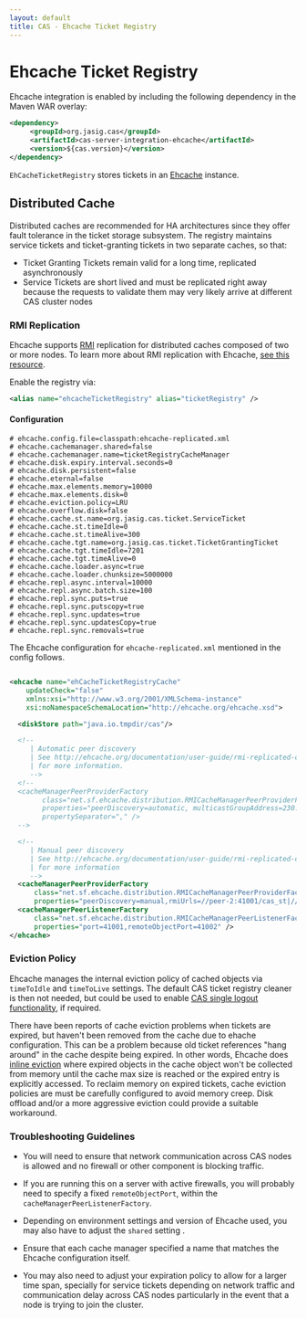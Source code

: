 ```yaml
---
layout: default
title: CAS - Ehcache Ticket Registry
---
```


# Ehcache Ticket Registry
Ehcache integration is enabled by including the following dependency in the Maven WAR overlay:

```xml
<dependency>
     <groupId>org.jasig.cas</groupId>
     <artifactId>cas-server-integration-ehcache</artifactId>
     <version>${cas.version}</version>
</dependency>
```

`EhCacheTicketRegistry` stores tickets in an [Ehcache](http://ehcache.org/) instance.


## Distributed Cache
Distributed caches are recommended for HA architectures since they offer fault tolerance in the ticket storage
subsystem. The registry maintains service tickets and ticket-granting tickets in two separate caches, so that:

* Ticket Granting Tickets remain valid for a long time, replicated asynchronously
* Service Tickets are short lived and must be replicated right away because the requests
to validate them may very likely arrive at different CAS cluster nodes


### RMI Replication
Ehcache supports [RMI](http://docs.oracle.com/javase/6/docs/technotes/guides/rmi/index.html)
replication for distributed caches composed of two or more nodes. To learn more about RMI
replication with Ehcache, [see this resource](http://ehcache.org/documentation/user-guide/rmi-replicated-caching).

Enable the registry via:

```xml
<alias name="ehcacheTicketRegistry" alias="ticketRegistry" />
```

#### Configuration

```properties
# ehcache.config.file=classpath:ehcache-replicated.xml
# ehcache.cachemanager.shared=false
# ehcache.cachemanager.name=ticketRegistryCacheManager
# ehcache.disk.expiry.interval.seconds=0
# ehcache.disk.persistent=false
# ehcache.eternal=false
# ehcache.max.elements.memory=10000
# ehcache.max.elements.disk=0
# ehcache.eviction.policy=LRU
# ehcache.overflow.disk=false
# ehcache.cache.st.name=org.jasig.cas.ticket.ServiceTicket
# ehcache.cache.st.timeIdle=0
# ehcache.cache.st.timeAlive=300
# ehcache.cache.tgt.name=org.jasig.cas.ticket.TicketGrantingTicket
# ehcache.cache.tgt.timeIdle=7201
# ehcache.cache.tgt.timeAlive=0
# ehcache.cache.loader.async=true
# ehcache.cache.loader.chunksize=5000000
# ehcache.repl.async.interval=10000
# ehcache.repl.async.batch.size=100
# ehcache.repl.sync.puts=true
# ehcache.repl.sync.putscopy=true
# ehcache.repl.sync.updates=true
# ehcache.repl.sync.updatesCopy=true
# ehcache.repl.sync.removals=true
```

The Ehcache configuration for `ehcache-replicated.xml` mentioned in the config follows.

```xml

<ehcache name="ehCacheTicketRegistryCache"
    updateCheck="false"
    xmlns:xsi="http://www.w3.org/2001/XMLSchema-instance"
    xsi:noNamespaceSchemaLocation="http://ehcache.org/ehcache.xsd">

  <diskStore path="java.io.tmpdir/cas"/>

  <!--
     | Automatic peer discovery
     | See http://ehcache.org/documentation/user-guide/rmi-replicated-caching#automatic-peer-discovery
     | for more information.
     -->
  <!--
  <cacheManagerPeerProviderFactory
        class="net.sf.ehcache.distribution.RMICacheManagerPeerProviderFactory"
        properties="peerDiscovery=automatic, multicastGroupAddress=230.0.0.1, multicastGroupPort=4446, timeToLive=32"
        propertySeparator="," />
  -->

  <!--
     | Manual peer discovery
     | See http://ehcache.org/documentation/user-guide/rmi-replicated-caching#manual-peer-discovery-manual-peer-discovery
     | for more information
     -->
  <cacheManagerPeerProviderFactory
      class="net.sf.ehcache.distribution.RMICacheManagerPeerProviderFactory"
      properties="peerDiscovery=manual,rmiUrls=//peer-2:41001/cas_st|//peer-3:41001/cas_st|//peer-2:41001/cas_tgt|//peer-3:41001/cas_tgt" />
  <cacheManagerPeerListenerFactory
      class="net.sf.ehcache.distribution.RMICacheManagerPeerListenerFactory"
      properties="port=41001,remoteObjectPort=41002" />
</ehcache>

```

### Eviction Policy

Ehcache manages the internal eviction policy of cached objects via `timeToIdle` and `timeToLive` settings.
The default CAS ticket registry cleaner is then not needed, but could be used to enable
[CAS single logout functionality](Logout-Single-Logout.html), if required.

There have been reports of cache eviction problems when tickets are expired, but haven't been
removed from the cache due to ehache configuration. This can be a problem because old ticket
references "hang around" in the cache despite being expired. In other words,
Ehcache does [inline eviction](http://lists.terracotta.org/pipermail/ehcache-list/2011-November/000423.html)
where expired objects in the cache object won't be collected from memory until the cache max size is reached
or the expired entry is explicitly accessed. To reclaim memory on expired tickets, cache eviction
policies are must be carefully configured to avoid memory creep. Disk offload and/or a more
aggressive eviction could provide a suitable workaround.


### Troubleshooting Guidelines

* You will need to ensure that network communication across CAS nodes is allowed and no firewall or other component
 is blocking traffic.

* If you are running this on a server with active firewalls, you will probably need to specify
a fixed `remoteObjectPort`, within the `cacheManagerPeerListenerFactory`.
* Depending on environment settings and version of Ehcache used, you may also have to adjust the
`shared` setting .
* Ensure that each cache manager specified a name that matches the Ehcache configuration itself.
* You may also need to adjust your expiration policy to allow for a larger time span, specially
for service tickets depending on network traffic and communication delay across CAS nodes particularly
in the event that a node is trying to join the cluster.
